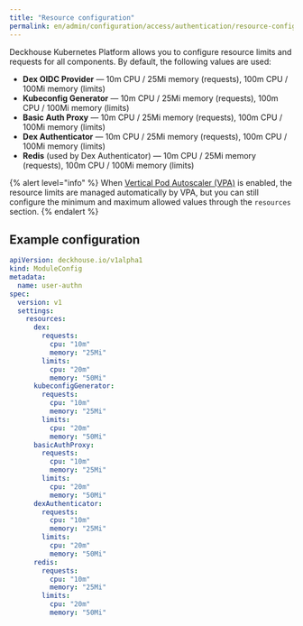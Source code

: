 ```yaml
---
title: "Resource configuration"
permalink: en/admin/configuration/access/authentication/resource-configuration.html
---
```


Deckhouse Kubernetes Platform allows you to configure resource limits and requests for all components. By default, the following values are used:

- **Dex OIDC Provider** — 10m CPU / 25Mi memory (requests), 100m CPU / 100Mi memory (limits)
- **Kubeconfig Generator** — 10m CPU / 25Mi memory (requests), 100m CPU / 100Mi memory (limits)
- **Basic Auth Proxy** — 10m CPU / 25Mi memory (requests), 100m CPU / 100Mi memory (limits)
- **Dex Authenticator** — 10m CPU / 25Mi memory (requests), 100m CPU / 100Mi memory (limits)
- **Redis** (used by Dex Authenticator) — 10m CPU / 25Mi memory (requests), 100m CPU / 100Mi memory (limits)

{% alert level="info" %}
When [Vertical Pod Autoscaler (VPA)](/modules/vertical-pod-autoscaler/) is enabled, the resource limits are managed automatically by VPA, but you can still configure the minimum and maximum allowed values through the `resources` section.
{% endalert %}

## Example configuration

```yaml
apiVersion: deckhouse.io/v1alpha1
kind: ModuleConfig
metadata:
  name: user-authn
spec:
  version: v1
  settings:
    resources:
      dex:
        requests:
          cpu: "10m"
          memory: "25Mi"
        limits:
          cpu: "20m"
          memory: "50Mi"
      kubeconfigGenerator:
        requests:
          cpu: "10m"
          memory: "25Mi"
        limits:
          cpu: "20m"
          memory: "50Mi"
      basicAuthProxy:
        requests:
          cpu: "10m"
          memory: "25Mi"
        limits:
          cpu: "20m"
          memory: "50Mi"
      dexAuthenticator:
        requests:
          cpu: "10m"
          memory: "25Mi"
        limits:
          cpu: "20m"
          memory: "50Mi"
      redis:
        requests:
          cpu: "10m"
          memory: "25Mi"
        limits:
          cpu: "20m"
          memory: "50Mi"
```
